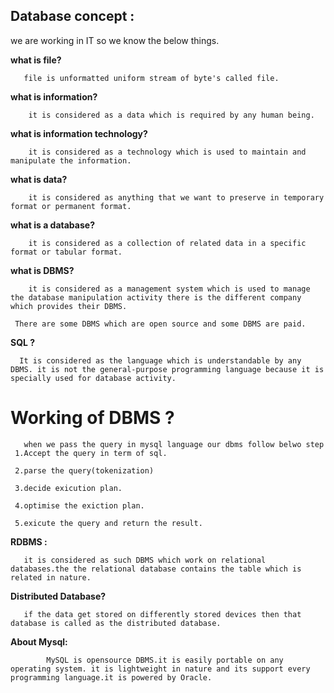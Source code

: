 ## Database concept :
 we are working in IT so we know the below things.
 
**what is file?**
       
       file is unformatted uniform stream of byte's called file.
       
**what is information?**
  
        it is considered as a data which is required by any human being.
        
 **what is information technology?**
 
        it is considered as a technology which is used to maintain and manipulate the information.
        
**what is data?**
 
        it is considered as anything that we want to preserve in temporary format or permanent format.
        
 **what is a database?**
  
        it is considered as a collection of related data in a specific format or tabular format.
        
  **what is DBMS?**
  
        it is considered as a management system which is used to manage the database manipulation activity there is the different company which provides their DBMS.
       
     There are some DBMS which are open source and some DBMS are paid.
 
 **SQL ?**
 
      It is considered as the language which is understandable by any DBMS. it is not the general-purpose programming language because it is specially used for database activity.
      
 #  Working of DBMS ?
 
       when we pass the query in mysql language our dbms follow belwo step
     1.Accept the query in term of sql.
     
     2.parse the query(tokenization)
     
     3.decide exicution plan.
     
     4.optimise the exiction plan.
     
     5.exicute the query and return the result.
     
  **RDBMS :**
  
       it is considered as such DBMS which work on relational databases.the the relational database contains the table which is related in nature.
  
   **Distributed Database?**
  
       if the data get stored on differently stored devices then that database is called as the distributed database.
  
  
   **About Mysql:**
   
            MySQL is opensource DBMS.it is easily portable on any operating system. it is lightweight in nature and its support every programming language.it is powered by Oracle.
            
            
  
  
   
            
   
        

